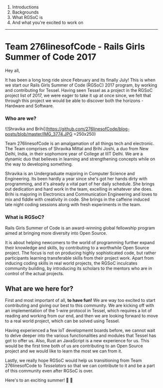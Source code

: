 1. Introductions
2. Backgrounds
3. What RGSoC is
4. And what you're excited to work on

----------

# Team 276linesofCode - Rails Girls Summer of Code 2017

Hey all,

It has been a long long ride since February and its finally July!
This is when we start our Rails Girls Summer of Code (RGSoC) 2017 program, by working and contributing for Tessel. Having seen Tessel as a project in the RGSoC project list of 2017, we were eager to take it up at once since, we felt that through this project we would be able to discover both the horizons - Hardware and Software.


### Who are we?


![Shravika and Brihi](https://github.com/276linesofCode/blog-posts/blob/master/IMG_3774.JPG =250x250)

Team 276linesofCode is an amalgamation of all things tech and electronic. The Team comprises of Shravika Mittal and Brihi Joshi, a duo from New Delhi, India, in their sophomore year of College at IIIT Delhi. We are a dynamic duo that believes in learning and strengthening concepts while on the way to developing something.

Shravika is an Undergraduate majoring in Computer Science and Engineering. Its been hardly a year since she's got her hands dirty with programming, and it's already a vital part of her daily schedule. She brings out dedication and hard work in the team, excelling in whatever she does. Brihi is majoring in Electronics and Communication Engineering and loves to mix and fiddle with creativity in code. She brings in the caffeine induced late night coding sessions along with fresh experiments in the team.


### What is RGSoC?

Rails Girls Summer of Code is an award-winning global fellowship program aimed at bringing more diversity into Open Source.

It is about helping newcomers to the world of programming further expand their knowledge and skills, by contributing to a worthwhile Open Source project. The focus is not on producing highly sophisticated code, but rather participants learning transferable skills from their project work. Apart from inducing coding skills in real world projects, the RGSoC inculcates community building, by introducing its scholars to the mentors who are in control of the actual projects.

## What are we here for?

First and most important of all, __to have fun!__ We are way too excited to start contributing and giving our best to this community.
We are kicking off with an implementation of the 1-wire protocol in Tessel, which requires a lot of reading and working from our end, and then we are looking forward to move to a real world project, which can be solved using Tessel.

Having experienced a few IoT developmemt boards before, we cannot wait to delve deeper into the various functionalities and modules that Tessel has got to offer us. Also, Rust an JavaScript is a new experience for us. This would be the first time both of us are contributing to an Open Source project and we would like to learn the most we can from it.

Lastly, we really hope RGSoC would help us transitioning from Team 276linesofCode to _Tesselators_ so that we can contribute to it and be a part of this community even after RGSoC is over.

Here's to an exciting summer! :tada: :confetti_ball:
